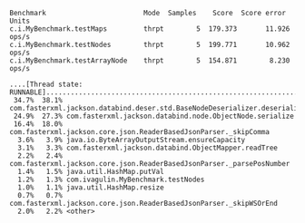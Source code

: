 	Benchmark                        Mode  Samples    Score  Score error  Units
	c.i.MyBenchmark.testMaps         thrpt        5  179.373       11.926  ops/s
	c.i.MyBenchmark.testNodes        thrpt        5  199.771       10.962  ops/s
	c.i.MyBenchmark.testArrayNode    thrpt        5  154.871        8.230  ops/s
	
	....[Thread state: RUNNABLE]........................................................................
	 34.7%  38.1% com.fasterxml.jackson.databind.deser.std.BaseNodeDeserializer.deserializeObject
	 24.9%  27.3% com.fasterxml.jackson.databind.node.ObjectNode.serialize
	 16.4%  18.0% com.fasterxml.jackson.core.json.ReaderBasedJsonParser._skipComma
	  3.6%   3.9% java.io.ByteArrayOutputStream.ensureCapacity
	  3.1%   3.3% com.fasterxml.jackson.databind.ObjectMapper.readTree
	  2.2%   2.4% com.fasterxml.jackson.core.json.ReaderBasedJsonParser._parsePosNumber
	  1.4%   1.5% java.util.HashMap.putVal
	  1.2%   1.3% com.ivagulin.MyBenchmark.testNodes
	  1.0%   1.1% java.util.HashMap.resize
	  0.7%   0.7% com.fasterxml.jackson.core.json.ReaderBasedJsonParser._skipWSOrEnd
	  2.0%   2.2% <other>
	